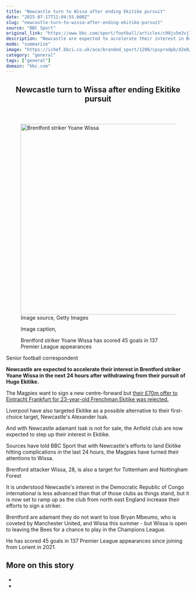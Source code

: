 ```yaml
---
title: "Newcastle turn to Wissa after ending Ekitike pursuit"
date: "2025-07-17T11:04:55.000Z"
slug: "newcastle-turn-to-wissa-after-ending-ekitike-pursuit"
source: "BBC Sport"
original_link: "https://www.bbc.com/sport/football/articles/c98jv5m3vj7o"
description: "Newcastle are expected to accelerate their interest in Brentford striker Yoane Wissa in the next 24 hours after withdrawing from their pursuit of Hugo Ekitike."
mode: "summarize"
image: "https://ichef.bbci.co.uk/ace/branded_sport/1200/cpsprodpb/d2e0/live/fa3bcd40-62f8-11f0-8e46-7f553f56c2a4.jpg"
category: "general"
tags: ["general"]
domain: "bbc.com"
---
```

<div id="readability-page-1" class="page"><article id="urn-bbc-ares--article-c98jv5m3vj7o"><header data-component="headline-block"><h2 id="main-heading" type="headline" tabindex="-1"><span role="text">Newcastle turn to Wissa after ending Ekitike pursuit</span></h2></header><div data-component="image-block"><figure><p><span><picture><source srcset="https://ichef.bbci.co.uk/ace/standard/240/cpsprodpb/d2e0/live/fa3bcd40-62f8-11f0-8e46-7f553f56c2a4.jpg.webp 240w, https://ichef.bbci.co.uk/ace/standard/320/cpsprodpb/d2e0/live/fa3bcd40-62f8-11f0-8e46-7f553f56c2a4.jpg.webp 320w, https://ichef.bbci.co.uk/ace/standard/480/cpsprodpb/d2e0/live/fa3bcd40-62f8-11f0-8e46-7f553f56c2a4.jpg.webp 480w, https://ichef.bbci.co.uk/ace/standard/624/cpsprodpb/d2e0/live/fa3bcd40-62f8-11f0-8e46-7f553f56c2a4.jpg.webp 624w, https://ichef.bbci.co.uk/ace/standard/800/cpsprodpb/d2e0/live/fa3bcd40-62f8-11f0-8e46-7f553f56c2a4.jpg.webp 800w" type="image/webp"><img alt="Brentford striker Yoane Wissa " src="https://ichef.bbci.co.uk/ace/standard/926/cpsprodpb/d2e0/live/fa3bcd40-62f8-11f0-8e46-7f553f56c2a4.jpg" srcset="https://ichef.bbci.co.uk/ace/standard/240/cpsprodpb/d2e0/live/fa3bcd40-62f8-11f0-8e46-7f553f56c2a4.jpg 240w, https://ichef.bbci.co.uk/ace/standard/320/cpsprodpb/d2e0/live/fa3bcd40-62f8-11f0-8e46-7f553f56c2a4.jpg 320w, https://ichef.bbci.co.uk/ace/standard/480/cpsprodpb/d2e0/live/fa3bcd40-62f8-11f0-8e46-7f553f56c2a4.jpg 480w, https://ichef.bbci.co.uk/ace/standard/624/cpsprodpb/d2e0/live/fa3bcd40-62f8-11f0-8e46-7f553f56c2a4.jpg 624w, https://ichef.bbci.co.uk/ace/standard/800/cpsprodpb/d2e0/live/fa3bcd40-62f8-11f0-8e46-7f553f56c2a4.jpg 800w" width="926" height="521"></picture></span><span role="text"><span>Image source, </span>Getty Images</span></p><figcaption><span>Image caption, </span><p>Brentford striker Yoane Wissa has scored 45 goals in 137 Premier League appearances</p></figcaption></figure></div><div data-component="byline-block"><p>Senior football correspondent</p></div><div data-component="text-block"><p><b>Newcastle are expected to accelerate their interest in Brentford striker Yoane Wissa in the next 24 hours after withdrawing from their pursuit of Hugo Ekitike.</b></p><p>The Magpies want to sign a new centre-forward but <a href="https://www.bbc.com/sport/football/articles/c4g80nryyyro">their £70m offer to Eintracht Frankfurt for 23-year-old Frenchman Ekitike was rejected.</a></p><p>Liverpool have also targeted Ekitike as a possible alternative to their first-choice target, Newcastle's Alexander Isak.</p><p>And with Newcastle adamant Isak is not for sale, the Anfield club are now expected to step up their interest in Ekitike.</p><p>Sources have told BBC Sport that with Newcastle's efforts to land Ekitike hitting complications in the last 24 hours, the Magpies have turned their attentions to Wissa.</p><p>Brentford attacker Wissa, 28, is also a target for Tottenham and Nottingham Forest </p><p>It is understood Newcastle's interest in the Democratic Republic of Congo international is less advanced than that of those clubs as things stand, but it is now set to ramp up as the club from north east England increase their efforts to sign a striker.</p><p>Brentford are adamant they do not want to lose Bryan Mbeumo, who is coveted by Manchester United, and Wissa this summer - but Wissa is open to leaving the Bees for a chance to play in the Champions League.</p><p>He has scored 45 goals in 137 Premier League appearances since joining from Lorient in 2021.</p></div><section data-component="links-block"><p><h2 type="normal">More on this story</h2></p><ul role="list"><li></li><li></li></ul></section></article></div>